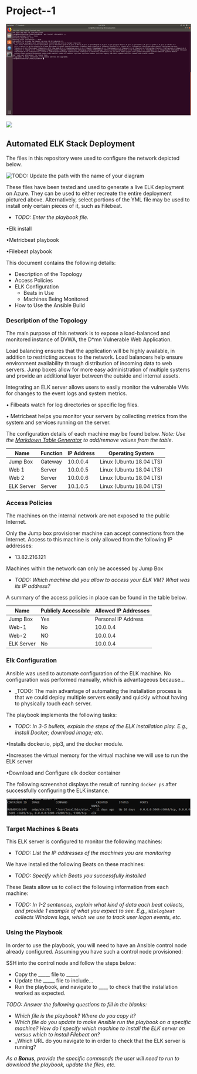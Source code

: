 # Project--1

![](/Linux/Bonus-Command-to-install-chkrootkit.png)


![](/Linux/Elk-Stack.drawio.png) 

## Automated ELK Stack Deployment

The files in this repository were used to configure the network depicted below.

![TODO: Update the path with the name of your diagram](/Diagrams/Elk-Stack.drawio.png)

These files have been tested and used to generate a live ELK deployment on Azure. They can be used to either recreate 
the entire deployment pictured above. Alternatively, select portions of the YML file may be used to install only certain 
pieces of it, such as Filebeat.
- _TODO: Enter the playbook file._

•Elk install

•Metricbeat playbook

•Filebeat playbook


This document contains the following details:
- Description of the Topology
- Access Policies
- ELK Configuration
  - Beats in Use
  - Machines Being Monitored
- How to Use the Ansible Build


### Description of the Topology

The main purpose of this network is to expose a load-balanced and monitored instance of DVWA, the D*mn Vulnerable Web Application.

Load balancing ensures that the application will be highly available, in addition to restricting access to the network. Load balancers help ensure environment availability through distribution of incoming data to web servers. Jump boxes allow for more easy administration of multiple systems and provide an additional layer between the outside and internal assets.

Integrating an ELK server allows users to easily monitor the vulnerable VMs for changes to the event logs and system metrics.
 
• Filbeats watch for log directories or specific log files.

• Metricbeat helps you monitor your servers by collecting metrics from the system and services running on the server.

The configuration details of each machine may be found below.
_Note: Use the [Markdown Table Generator](http://www.tablesgenerator.com/markdown_tables) to add/remove values from the table_.

| Name     | Function | IP Address | Operating System       |
|----------|----------|------------|------------------------|
| Jump Box | Gateway  | 10.0.0.4   |Linux (Ubuntu 18.04 LTS)|
| Web 1    | Server   | 10.0.0.5   |Linux (Ubuntu 18.04 LTS)|
| Web 2    | Server   | 10.0.0.6   |Linux (Ubuntu 18.04 LTS)|
|ELK Server| Server   | 10.1.0.5  |Linux (Ubuntu 18.04 LTS) |

### Access Policies

The machines on the internal network are not exposed to the public Internet. 

Only the Jump box provisioner machine can accept connections from the Internet. Access to this machine is only allowed from the following IP addresses:
- 13.82.216.121

Machines within the network can only be accessed by Jump Box
- _TODO: Which machine did you allow to access your ELK VM? What was its IP address?_

A summary of the access policies in place can be found in the table below.

| Name     | Publicly Accessible | Allowed IP Addresses |
|----------|---------------------|----------------------|
| Jump Box | Yes                 | Personal IP Address  |
|  Web-1   | No                  |      10.0.0.4        |
|  Web-2   | NO                  |      10.0.0.4        |
|ELK Server| No                  |      10.0.0.4        |

### Elk Configuration

Ansible was used to automate configuration of the ELK machine. No configuration was performed manually, which is advantageous because...
- _TODO: The main advantage of automating the installation process is that we could deploy multiple servers easily and quickly without having to physically touch each server.

The playbook implements the following tasks:
- _TODO: In 3-5 bullets, explain the steps of the ELK installation play. E.g., install Docker; download image; etc._

•Installs docker.io, pip3, and the docker module.

•Increases the virtual memory for the virtual machine we will use to run the ELK server

•Download and Configure elk docker container


The following screenshot displays the result of running `docker ps` after successfully configuring the ELK instance.

![](/Linux/docker-ps.png)


### Target Machines & Beats
This ELK server is configured to monitor the following machines:
- _TODO: List the IP addresses of the machines you are monitoring_

We have installed the following Beats on these machines:
- _TODO: Specify which Beats you successfully installed_

These Beats allow us to collect the following information from each machine:
- _TODO: In 1-2 sentences, explain what kind of data each beat collects, and provide 1 example of what you expect to see. E.g., `Winlogbeat` collects Windows logs, which we use to track user logon events, etc._

### Using the Playbook
In order to use the playbook, you will need to have an Ansible control node already configured. Assuming you have such a control node provisioned: 

SSH into the control node and follow the steps below:
- Copy the _____ file to _____.
- Update the _____ file to include...
- Run the playbook, and navigate to ____ to check that the installation worked as expected.

_TODO: Answer the following questions to fill in the blanks:_
- _Which file is the playbook? Where do you copy it?_
- _Which file do you update to make Ansible run the playbook on a specific machine? How do I specify which machine to install the ELK server on versus which to install Filebeat on?_
- _Which URL do you navigate to in order to check that the ELK server is running?

_As a **Bonus**, provide the specific commands the user will need to run to download the playbook, update the files, etc._

